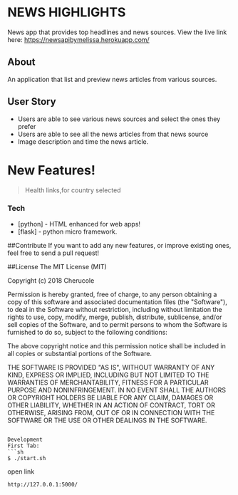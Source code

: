 # NEWS HIGHLIGHTS

News app that provides top headlines and news sources.
View the live link here: https://newsapibymelissa.herokuapp.com/

## About
An application that list and preview news articles from various sources.

## User Story
- Users are able to see various news sources and select the ones they prefer
- Users are able to see all the news articles from that news source
- Image description and time the news article.

# New Features!
> Health links,for country selected
### Tech
* [python] - HTML enhanced for web apps!
* [flask] - python micro framework.

##Contribute
If you want to add any new features, or improve existing ones, feel free to send a pull request!



##License
The MIT License (MIT)

Copyright (c) 2018 Cherucole

Permission is hereby granted, free of charge, to any person obtaining a copy of this software and associated documentation files (the "Software"), to deal in the Software without restriction, including without limitation the rights to use, copy, modify, merge, publish, distribute, sublicense, and/or sell copies of the Software, and to permit persons to whom the Software is furnished to do so, subject to the following conditions:

The above copyright notice and this permission notice shall be included in all copies or substantial portions of the Software.

THE SOFTWARE IS PROVIDED "AS IS", WITHOUT WARRANTY OF ANY KIND, EXPRESS OR IMPLIED, INCLUDING BUT NOT LIMITED TO THE WARRANTIES OF MERCHANTABILITY, FITNESS FOR A PARTICULAR PURPOSE AND NONINFRINGEMENT. IN NO EVENT SHALL THE AUTHORS OR COPYRIGHT HOLDERS BE LIABLE FOR ANY CLAIM, DAMAGES OR OTHER LIABILITY, WHETHER IN AN ACTION OF CONTRACT, TORT OR OTHERWISE, ARISING FROM, OUT OF OR IN CONNECTION WITH THE SOFTWARE OR THE USE OR OTHER DEALINGS IN THE SOFTWARE.
```

Development
First Tab:
```sh
$ ./start.sh
```
open link

```sh
http://127.0.0.1:5000/

